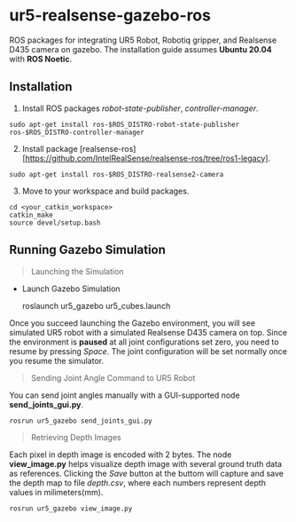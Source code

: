ur5-realsense-gazebo-ros
==

ROS packages for integrating UR5 Robot, Robotiq gripper, and Realsense D435 camera on gazebo. The installation guide assumes **Ubuntu 20.04** with **ROS Noetic**.  

## Installation

  1. Install ROS packages *robot-state-publisher*, *controller-manager*.

    sudo apt-get install ros-$ROS_DISTRO-robot-state-publisher ros-$ROS_DISTRO-controller-manager 

  2. Install package [realsense-ros][https://github.com/IntelRealSense/realsense-ros/tree/ros1-legacy].

    sudo apt-get install ros-$ROS_DISTRO-realsense2-camera

  3. Move to your workspace and build packages.

    cd <your_catkin_workspace>
    catkin_make
    source devel/setup.bash


## Running Gazebo Simulation

> Launching the Simulation

* Launch Gazebo Simulation

    roslaunch ur5_gazebo ur5_cubes.launch

Once you succeed launching the Gazebo environment, you will see simulated UR5 robot with a simulated Realsense D435 camera on top. Since the environment is **paused** at all joint configurations set zero, you need to resume by pressing *Space*. The joint configuration will be set normally once you resume the simulator.

> Sending Joint Angle Command to UR5 Robot

  You can send joint angles manually with a GUI-supported node **send_joints_gui.py**.

    rosrun ur5_gazebo send_joints_gui.py

> Retrieving Depth Images

  Each pixel in depth image is encoded with 2 bytes. The node **view_image.py** helps visualize depth image with several ground truth data as references. Clicking the *Save* button at the buttom will capture and save the depth map to file *depth.csv*, where each numbers represent depth values in milimeters(mm). 

    rosrun ur5_gazebo view_image.py


